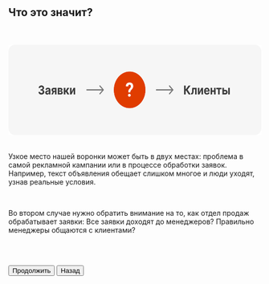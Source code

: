 <br>
<br>

## Что это значит?

<br>
<br>

<img src="6ScreenImage.png" alt="" width="100%" height="180px"/>

<br>
<br>

Узкое место нашей воронки может быть в двух местах: проблема в самой рекламной кампании или в процессе обработки заявок. Например, текст объявления обещает слишком многое и люди уходят, узнав реальные условия. 

<br>

Во втором случае нужно обратить внимание на то, как отдел продаж обрабатывает заявки: Все заявки доходят до менеджеров? Правильно менеджеры общаются с клиентами?

<br>
<br>

<button b_to="/demo/weakplaces/7Screen.md" b_type="fill" b_theme="primary">Продолжить</button>
<button b_to="/demo/weakplaces/5Screen.md" b_type="outline" b_theme="secondary">Назад</button>